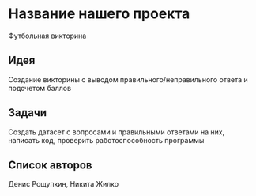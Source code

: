 # Название нашего проекта 

Футбольная викторина

## Идея 

Создание викторины с выводом правильного/неправильного ответа и подсчетом баллов

## Задачи

Создать датасет с вопросами и правильными ответами на них, написать код, проверить работоспособность программы 

## Список авторов

Денис Рощупкин, Никита Жилко





